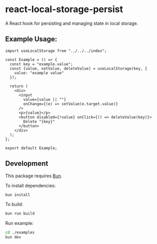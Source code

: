# react-local-storage-persist

A React hook for persisting and managing state in local storage.

## Example Usage:

```tsx
import useLocalStorage from "../../../index";

const Example = () => {
  const key = "example.value";
  const [value, setValue, deleteValue] = useLocalStorage(key, {
    value: "example value"
  });

  return (
    <div>
      <input
        value={value || ""}
        onChange={(e) => setValue(e.target.value)}
      />
      <p>{value}</p>
      <button disabled={!value} onClick={() => deleteValue(key)}>
        Delete "{key}"
      </button>
    </div>
  );
};

export default Example;
```

## Development

This package requires [Bun](https://bun.sh/).

To install dependencies:

```bash
bun install
```

To build:

```bash
bun run build
```

Run example:

```bash
cd ./examples
bun dev
```
